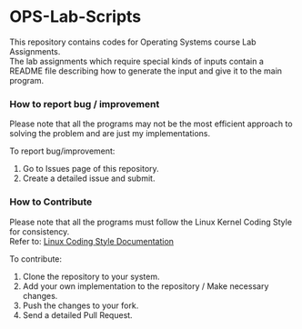 # OPS-Lab-Scripts

This repository contains codes for Operating Systems course Lab Assignments.  
The lab assignments which require special kinds of inputs contain a README file describing how to generate the input and give it to the main program.

### How to report bug / improvement

Please note that all the programs may not be the most efficient approach to solving the problem and are just my implementations.

To report bug/improvement:  
1. Go to Issues page of this repository.  
2. Create a detailed issue and submit.  

### How to Contribute

Please note that all the programs must follow the Linux Kernel Coding Style for consistency. </br>
Refer to: [Linux Coding Style Documentation](https://www.kernel.org/doc/Documentation/CodingStyle)

To contribute:</br>
1. Clone the repository to your system. </br>
2. Add your own implementation to the repository / Make necessary changes. </br>
3. Push the changes to your fork. </br>
4. Send a detailed Pull Request. </br>
